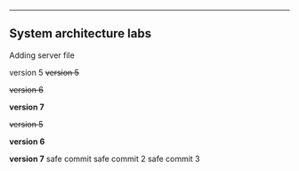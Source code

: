 ------------------------------------
System architecture labs
------------------------------------

Adding server file

version 5
~~version 5~~

~~version 6~~

**version 7**

~~version 5~~

**version 6**

**version 7**
safe commit
safe commit 2
safe commit 3
